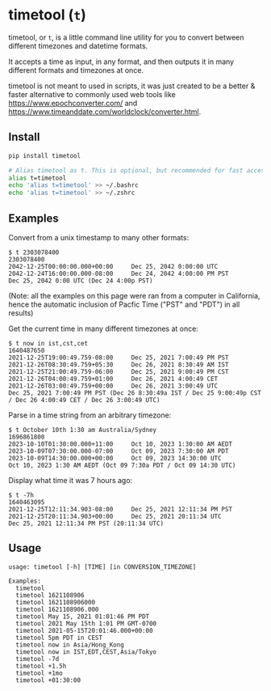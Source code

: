 # timetool (`t`)

timetool, or `t`, is a little command line utility for you to convert between different timezones and datetime
formats.

It accepts a time as input, in any format, and then outputs it in many different formats and timezones at once.

timetool is not meant to used in scripts, it was just created to be a better & faster alternative to commonly used web
tools like https://www.epochconverter.com/ and https://www.timeanddate.com/worldclock/converter.html.

## Install

```sh
pip install timetool

# Alias timetool as t. This is optional, but recommended for fast access.
alias t=timetool
echo 'alias t=timetool' >> ~/.bashrc
echo 'alias t=timetool' >> ~/.zshrc
```

## Examples

Convert from a unix timestamp to many other formats:
```
$ t 2303078400
2303078400
2042-12-25T00:00:00.000+00:00     Dec 25, 2042 0:00:00 UTC
2042-12-24T16:00:00.000-08:00     Dec 24, 2042 4:00:00 PM PST
Dec 25, 2042 0:00 UTC (Dec 24 4:00p PST)
```
(Note: all the examples on this page were ran from a computer in California, hence the automatic inclusion of Pacfic
Time ("PST" and "PDT") in all results)

Get the current time in many different timezones at once:
```
$ t now in ist,cst,cet
1640487650
2021-12-25T19:00:49.759-08:00     Dec 25, 2021 7:00:49 PM PST
2021-12-26T08:30:49.759+05:30     Dec 26, 2021 8:30:49 AM IST
2021-12-25T21:00:49.759-06:00     Dec 25, 2021 9:00:49 PM CST
2021-12-26T04:00:49.759+01:00     Dec 26, 2021 4:00:49 CET
2021-12-26T03:00:49.759+00:00     Dec 26, 2021 3:00:49 UTC
Dec 25, 2021 7:00:49 PM PST (Dec 26 8:30:49a IST / Dec 25 9:00:49p CST / Dec 26 4:00:49 CET / Dec 26 3:00:49 UTC)
```

Parse in a time string from an arbitrary timezone:
```
$ t October 10th 1:30 am Australia/Sydney
1696861800
2023-10-10T01:30:00.000+11:00     Oct 10, 2023 1:30:00 AM AEDT
2023-10-09T07:30:00.000-07:00     Oct 09, 2023 7:30:00 AM PDT
2023-10-09T14:30:00.000+00:00     Oct 09, 2023 14:30:00 UTC
Oct 10, 2023 1:30 AM AEDT (Oct 09 7:30a PDT / Oct 09 14:30 UTC)
```

Display what time it was 7 hours ago:
```
$ t -7h
1640463095
2021-12-25T12:11:34.903-08:00     Dec 25, 2021 12:11:34 PM PST
2021-12-25T20:11:34.903+00:00     Dec 25, 2021 20:11:34 UTC
Dec 25, 2021 12:11:34 PM PST (20:11:34 UTC)
```

## Usage

```
usage: timetool [-h] [TIME] [in CONVERSION_TIMEZONE]

Examples:
  timetool
  timetool 1621108906
  timetool 1621108906000
  timetool 1621108906.000
  timetool May 15, 2021 01:01:46 PM PDT
  timetool 2021 May 15th 1:01 PM GMT-0700
  timetool 2021-05-15T20:01:46.000+00:00
  timetool 5pm PDT in CEST
  timetool now in Asia/Hong_Kong
  timetool now in IST,EDT,CEST,Asia/Tokyo
  timetool -7d
  timetool +1.5h
  timetool +1mo
  timetool +01:30:00
```
